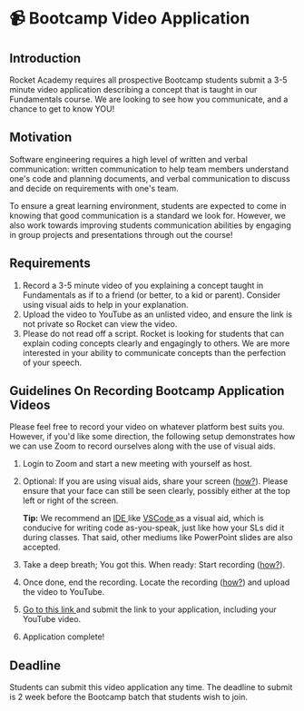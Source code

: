 # 📹 Bootcamp Video Application

## Introduction

Rocket Academy requires all prospective Bootcamp students submit a 3-5 minute video application describing a concept that is taught in our Fundamentals course. We are looking to see how you communicate, and a chance to get to know YOU!

## Motivation

Software engineering requires a high level of written and verbal communication: written communication to help team members understand one's code and planning documents, and verbal communication to discuss and decide on requirements with one's team.

To ensure a great learning environment, students are expected to come in knowing that good communication is a standard we look for. However, we also work towards improving students communication abilities by engaging in group projects and presentations through out the course!

## Requirements

1. Record a 3-5 minute video of you explaining a concept taught in Fundamentals as if to a friend (or better, to a kid or parent). Consider using visual aids to help in your explanation.
2. Upload the video to YouTube as an unlisted video, and ensure the link is not private so Rocket can view the video.
3. Please do not read off a script. Rocket is looking for students that can explain coding concepts clearly and engagingly to others. We are more interested in your ability to communicate concepts than the perfection of your speech.

## Guidelines On Recording Bootcamp Application Videos

Please feel free to record your video on whatever platform best suits you. However, if you'd like some direction, the following setup demonstrates how we can use Zoom to record ourselves along with the use of visual aids.

1. Login to Zoom and start a new meeting with yourself as host.
2. Optional: If you are using visual aids, share your screen ([how?](https://support.zoom.us/hc/en-us/articles/201362153-Sharing-your-screen)). Please ensure that your face can still be seen clearly, possibly either at the top left or right of the screen.

   **Tip:** We recommend an [IDE ](https://en.wikipedia.org/wiki/Integrated_development_environment)like [VSCode ](https://code.visualstudio.com/)as a visual aid, which is conducive for writing code as-you-speak, just like how your SLs did it during classes. That said, other mediums like PowerPoint slides are also accepted.

3. Take a deep breath; You got this. When ready: Start recording ([how?](https://support.zoom.us/hc/en-us/articles/201362473-Local-recording#h_2b0b123c-d9e9-48bc-b0c6-3cd874ebc98a)).
4. Once done, end the recording. Locate the recording ([how?](https://support.zoom.us/hc/en-us/articles/206277393-Finding-and-Viewing-Recordings)) and upload the video to YouTube.
5. [Go to this link ](https://forms.gle/oHjJt5zEm7wW1xMGA)and submit the link to your application, including your YouTube video.
6. Application complete!

## Deadline

Students can submit this video application any time. The deadline to submit is 2 week before the Bootcamp batch that students wish to join.
